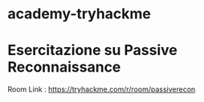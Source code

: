 # academy-tryhackme





# Esercitazione su Passive Reconnaissance

Room Link : https://tryhackme.com/r/room/passiverecon
